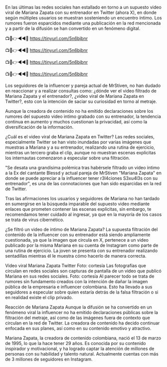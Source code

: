 En las últimas las redes sociales han estallado en torno a un supuesto video viral de Mariana Zapata con su entrenador en Twitter (ahora X), en donde según múltiples usuarios se muestran sosteniendo un encuentro íntimo. Los rumores fueron esparcidos mediante una publicación en la red mencionada y a partir de la difusión se han convertido en un fenómeno digital.

📺📱👉◄◄🔴  https://tinyurl.com/5n6bjbnr

📺📱👉◄◄🔴  https://tinyurl.com/5n6bjbnr

📺📱👉◄◄🔴  https://tinyurl.com/5n6bjbnr

📺📱👉◄◄🔴  https://tinyurl.com/5n6bjbnr

Los seguidores de la influencer y pareja actual de MrStiven, no han dudado en reaccionar y a realizar consultas como: ¿dónde ver el video filtrado de Mariana Zapata y el entrenador?, ¿video viral de Mariana Zapata en Twitter?, esto con la intención de saciar su curiosidad en torno al metraje.



Aunque la creadora de contenido no ha emitido declaraciones sobre los rumores del supuesto video intimo grabado con su entrenador, la tendencia continua en aumento y muchos cuestionan la privacidad, así como la diversificación de la información.

¿Cuál es el video viral de Mariana Zapata en Twitter?
Las redes sociales, especialmente Twitter se han visto inundadas por varias imágenes que muestras a Mariana y a su entrenador, realizando una rutina de ejercicio, mientras un tercero graba el clip, aunque no muestran escenas explicitas los internautas comenzaron a especular sobre una filtración.

"Se desata una grandísima polémica tras habérsele filtrado un video íntimo a la Ex del cantante Blessd y actual pareja de MrStiven "Mariana Zapata" en donde se puede apreciar a la influencer tener r3l4ciones S3xu4l3s con su entrenador", es una de las connotaciones que han sido esparcidas en la red de Twitter.


Tras las afirmaciones los usuarios y seguidores de Mariana no han tardado en sumergirse en la búsqueda imparable del supuesto video mediante enlaces que prometen contener las escenas explicitas, sin embargo, te recomendamos tener cuidado al ingresar, ya que en la mayoría de los casos se trata de virus cibernético.

¿Se filtró un video de íntimo de Mariana Zapata?
La supuesta filtración del contenido de la influencer con su entrenador está siendo ampliamente cuestionada, ya que la imagen que circula en X, pertenece a un video publicado por la misma Mariana en su cuenta de Instagram como parte de una rutina de ejercicio. La joven se presenta con su entrenador realizando sentadillas mientras él le muestra cómo hacerlo de manera correcta.

Video viral Mariana Zapata Twitter Foto: cortesía 
Las fotografías que circulan en redes sociales son capturas de pantalla de un video que publicó Mariana en sus redes sociales. Foto: cortesía
Al parecer todo se trata de rumores sin fundamento creados con la intención de dañar la imagen pública de la empresaria e influencer colombiana. Esto ha llevado a sus seguidores a especular sobre quien estaría detrás de la falsa filtración o si en realidad existe el clip privado.

Reacción de Mariana Zapata
Aunque la difusión se ha convertido en un fenómeno viral la influencer no ha emitido declaraciones públicas sobre la filtración del metraje, así como de las imágenes fuera de contexto que circulan en la red de Twitter. La creadora de contenido ha decido continuar enfocada en sus planes, así como en su contenido emotivo y atractivo.

Mariana Zapata, la creadora de contenido colombiana, nació el 13 de marzo de 1995, lo que la hace tener 29 años. Es conocida por su contenido inspirador y motivacional, y ha logrado captar la atención de millones de personas con su habilidad y talento natural. Actualmente cuentas con más de 3 millones de seguidores en Instagram.
